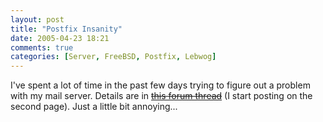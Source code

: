 ```yaml
---
layout: post
title: "Postfix Insanity"
date: 2005-04-23 18:21
comments: true
categories: [Server, FreeBSD, Postfix, Lebwog]
---
```

I've spent a lot of time in the past few days trying to figure out a problem with my mail server.  Details are in [<strike>this forum thread</strike>](http://forums.high5.net/index.php?showtopic=2569) (I start posting on the second page).  Just a little bit annoying...
